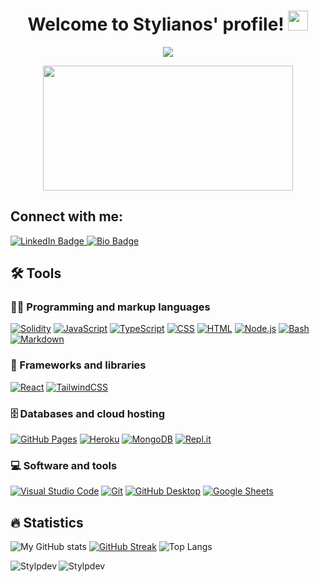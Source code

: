 <h1 align="center">
  Welcome to Stylianos' profile!
  <img src="https://media.giphy.com/media/hvRJCLFzcasrR4ia7z/giphy.gif" width="32">
</h1>

<p align="center">
<img src="https://readme-typing-svg.herokuapp.com/?lines=Penetration+tester;and+developer!&center=true&size=30">
</p>

<div align="center">
  <img src="https://media.giphy.com/media/dWesBcTLavkZuG35MI/giphy.gif" width="400" height="200"/>
</div>

## Connect with me:

<p>
<div id="badges">
  <a href="https://www.linkedin.com/in/stylianospapadakis/">
    <img src="https://img.shields.io/badge/LinkedIn-%230077B5.svg?&style=flat-square&logo=linkedin&logoColor=white" alt="LinkedIn Badge"/>
  </a>
    <a href="https://bio.site/stylianos">
    <img src="https://img.shields.io/badge/Bio-1de9b6.svg?style=flat-square&logo=linktree&logoColor=white" alt="Bio Badge"/>
  </a>
 </div> 
  

## 🛠️ Tools

### 👨‍💻 Programming and markup languages

<p>
        <a href="https://github.com/search?q=user%3AStylpdev+language%3ASolidity"><img alt="Solidity" src="https://img.shields.io/badge/Solidity-%231877F2.svg?logo=solidity&logoColor=white)"></a>
      <a href="https://github.com/search?q=user%3AStylpdev+language%3Ajavascript"><img alt="JavaScript" src="https://img.shields.io/badge/JavaScript-%23009639.svg?logo=javascript&logoColor=black"></a>
      <a href="https://github.com/search?q=user%3AStylpdev+language%3AtypeScript"><img alt="TypeScript" src="https://img.shields.io/badge/TypeScript-007ACC.svg?logo=typescript&logoColor=white"></a>
      <a href="https://github.com/search?q=user%3AStylpdev+language%3Acss"><img alt="CSS" src="https://img.shields.io/badge/CSS-%231DA1F2.svg?logo=css3&logoColor=white"></a>
    <a href="https://github.com/search?q=user%3AStylpdev+language%3Ahtml"><img alt="HTML" src="https://img.shields.io/badge/HTML-E34F26.svg?logo=html5&logoColor=white"></a>
      <a href="https://github.com/search?q=user%3AStylpdev+language%3Ajavascript"><img alt="Node.js" src="https://img.shields.io/badge/Node.js-43853D.svg?logo=node.js&logoColor=white"></a>
    <a href="https://github.com/search?q=user%3AStylpdev+language%3Acss"><img alt="Bash" src="https://img.shields.io/badge/Bash-121011.svg?logo=gnu-bash&logoColor=white"></a>
    <a href="https://github.com/search?q=user%3AStylpdev+language%3Amarkdown"><img alt="Markdown" src="https://img.shields.io/badge/Markdown-000000.svg?logo=markdown&logoColor=white"></a>
</p>

### 🧰 Frameworks and libraries

<p>
    <a href="#"><img alt="React" src="https://img.shields.io/badge/React-20232a.svg?logo=react&logoColor=%2361DAFB"></a>
    <a href="#"><img alt="TailwindCSS" src="https://img.shields.io/badge/tailwindcss-%2338B2AC.svg?logo=tailwind-css&logoColor=white"></a>
</p>

### 🗄️ Databases and cloud hosting

<p>
    <a href="#"><img alt="GitHub Pages" src="https://img.shields.io/badge/GitHub%20Pages-327FC7.svg?logo=github&logoColor=white"></a>
    <a href="#"><img alt="Heroku" src="https://img.shields.io/badge/Heroku-430098.svg?logo=heroku&logoColor=white"></a>
    <a href="#"><img alt="MongoDB" src ="https://img.shields.io/badge/MongoDB-4ea94b.svg?logo=mongodb&logoColor=white"></a>
    <a href="#"><img alt="Repl.it" src="https://img.shields.io/badge/Repl.it-0D101E.svg?logo=Replit&logoColor=white"></a>
</p>

### 💻 Software and tools

<p>
    <a href="#"><img alt="Visual Studio Code" src="https://img.shields.io/badge/Visual%20Studio%20Code-0078d7.svg?logo=visual-studio-code&logoColor=white"></a>
    <a href="#"><img alt="Git" src="https://img.shields.io/badge/Git-F05033.svg?logo=git&logoColor=white"></a>
    <a href="#"><img alt="GitHub Desktop" src="https://img.shields.io/badge/GitHub%20Desktop-8034A9.svg?logo=github&logoColor=white"></a>
    <a href="#"><img alt="Google Sheets" src="https://img.shields.io/badge/Sheets-34A853.svg?logo=google%20sheets&logoColor=white"></a>
</p>


## :fire: Statistics

![My GitHub stats](https://github-readme-stats.vercel.app/api?username=Stylpdev&show_icons=true&repo=github-readme-stats)
[![GitHub Streak](https://github-readme-streak-stats.herokuapp.com?user=Stylpdev)](https://git.io/streak-stats)
![Top Langs](https://github-readme-stats.vercel.app/api/top-langs/?username=Stylpdev&layout=compact)
<p><img align="left" src="https://github-readme-stats.vercel.app/api/top-langs?username=Stylpdev&show_icons=true&locale=en&layout=compact&count_private=true&langs_count=15" alt="Stylpdev" /></p>


<p align="left"> <img src="https://komarev.com/ghpvc/?username=Stylpdev&label=Profile%20views&color=0e75b6&style=flat" alt="Stylpdev" /> </p>
